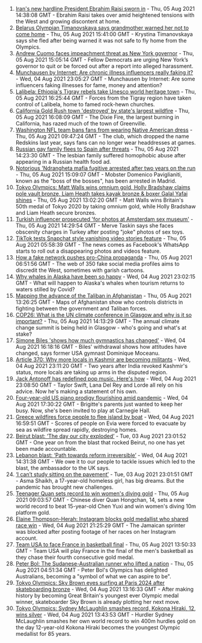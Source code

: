 1. [Iran's new hardline President Ebrahim Raisi sworn in](https://www.bbc.co.uk/news/world-middle-east-58097195) - Thu, 05 Aug 2021 14:38:08 GMT - Ebrahim Raisi takes over amid heightened tensions with the West and growing discontent at home.
2. [Belarus Olympian Timanovskaya says grandmother warned her not to come home](https://www.bbc.co.uk/news/world-europe-58104195) - Thu, 05 Aug 2021 15:41:00 GMT - Krystina Timanovskaya says she fled after being warned it was not safe to fly home from the Olympics.
3. [Andrew Cuomo faces impeachment threat as New York governor](https://www.bbc.co.uk/news/world-us-canada-58105261) - Thu, 05 Aug 2021 15:05:14 GMT - Fellow Democrats are urging New York’s governor to quit or be forced out after a report into alleged harassment.
4. [Munchausen by Internet: Are chronic illness influencers really faking it?](https://www.bbc.co.uk/news/stories-58093455) - Wed, 04 Aug 2021 23:05:27 GMT - Munchausen by Internet: Are some influencers faking illnesses for fame, money and attention?
5. [Lalibela: Ethiopia's Tigray rebels take Unesco world heritage town](https://www.bbc.co.uk/news/world-africa-58101912) - Thu, 05 Aug 2021 16:25:44 GMT - Forces from the Tigray region have taken control of Lalibela, home to famed rock-hewn churches.
6. [California Gold Rush town 'destroyed' by state's largest wildfire](https://www.bbc.co.uk/news/world-us-canada-58106314) - Thu, 05 Aug 2021 16:08:09 GMT - The Dixie Fire, the largest burning in California, has razed much of the town of Greenville.
7. [Washington NFL team bans fans from wearing Native American dress](https://www.bbc.co.uk/news/world-us-canada-58099157) - Thu, 05 Aug 2021 09:47:24 GMT - The club, which dropped the name Redskins last year, says fans can no longer wear headdresses at games.
8. [Russian gay family flees to Spain after threats](https://www.bbc.co.uk/news/world-europe-58103833) - Thu, 05 Aug 2021 14:23:30 GMT - The lesbian family suffered homophobic abuse after appearing in a Russian health food ad.
9. [Notorious 'Ndrangheta mafia fugitive arrested after two years on the run](https://www.bbc.co.uk/news/world-europe-58105070) - Thu, 05 Aug 2021 15:09:07 GMT - Mobster Domenico Paviglianiti, known as the "boss of the bosses", has been arrested in Madrid.
10. [Tokyo Olympics: Matt Walls wins omnium gold, Holly Bradshaw claims pole vault bronze, Liam Heath takes kayak bronze & boxer Galal Yafai shines](https://www.bbc.co.uk/sport/olympics/58097013) - Thu, 05 Aug 2021 13:02:20 GMT - Matt Walls wins Britain's 50th medal of Tokyo 2020 by taking omnium gold, while Holly Bradshaw and Liam Heath secure bronzes.
11. [Turkish influencer prosecuted 'for photos at Amsterdam sex museum'](https://www.bbc.co.uk/news/world-europe-58102368) - Thu, 05 Aug 2021 14:29:54 GMT - Merve Taskin says she faces obscenity charges in Turkey after posting "joke" photos of sex toys.
12. [TikTok tests Snapchat style vanishing video stories feature](https://www.bbc.co.uk/news/business-58095639) - Thu, 05 Aug 2021 05:58:39 GMT - The news comes as Facebook's WhatsApp starts to roll out a disappearing photos and videos feature.
13. [How a fake network pushes pro-China propaganda](https://www.bbc.co.uk/news/world-asia-china-58062630) - Thu, 05 Aug 2021 06:51:56 GMT - The web of 350 fake social media profiles aims to discredit the West, sometimes with garish cartoons.
14. [Why whales in Alaska have been so happy](https://www.bbc.co.uk/news/world-us-canada-58032702) - Wed, 04 Aug 2021 23:02:15 GMT - What will happen to Alaska's whales when tourism returns to waters stilled by Covid?
15. [Mapping the advance of the Taliban in Afghanistan](https://www.bbc.co.uk/news/world-asia-57933979) - Thu, 05 Aug 2021 13:26:25 GMT - Maps of Afghanistan show who controls districts in fighting between the government and Taliban forces.
16. [COP26: What is the UN climate conference in Glasgow and why is it so important?](https://www.bbc.co.uk/news/science-environment-56901261) - Thu, 05 Aug 2021 14:13:29 GMT - The annual climate change summit is being held in Glasgow - who's going and what's at stake?
17. [Simone Biles 'shows how much gymnastics has changed'](https://www.bbc.co.uk/news/world-us-canada-58043512) - Wed, 04 Aug 2021 16:18:16 GMT - Biles' withdrawal shows how attitudes have changed, says former USA gymnast Dominique Moceanu.
18. [Article 370: Why more locals in Kashmir are becoming militants](https://www.bbc.co.uk/news/world-asia-india-58025062) - Wed, 04 Aug 2021 23:11:20 GMT - Two years after India revoked Kashmir's status, more locals are taking up arms in the disputed region.
19. [Jack Antonoff has redefined pop music. Here's how](https://www.bbc.co.uk/news/entertainment-arts-58085468) - Wed, 04 Aug 2021 23:08:50 GMT - Taylor Swift, Lana Del Rey and Lorde all rely on his advice. Now he's making a statement of his own.
20. [Four-year-old US piano prodigy flourishing amid pandemic](https://www.bbc.co.uk/news/world-us-canada-58094008) - Wed, 04 Aug 2021 17:30:22 GMT - Brigitte's parents just wanted to keep her busy. Now, she's been invited to play at Carnegie Hall.
21. [Greece wildfires force people to flee island by boat](https://www.bbc.co.uk/news/world-europe-58093275) - Wed, 04 Aug 2021 16:59:51 GMT - Scores of people on Evia were forced to evacuate by sea as wildfire spread rapidly, destroying homes.
22. [Beirut blast: ‘The day our city exploded’](https://www.bbc.co.uk/news/world-middle-east-58076999) - Tue, 03 Aug 2021 23:01:52 GMT - One year on from the blast that rocked Beirut, no one has yet been made accountable.
23. [Lebanon blast: ‘Path towards reform irreversible’](https://www.bbc.co.uk/news/world-middle-east-58091119) - Wed, 04 Aug 2021 14:31:38 GMT - We owe it to our people to tackle issues which led to the blast, the ambassador to the UK says.
24. [‘I can’t study sitting on the pavement’](https://www.bbc.co.uk/news/world-asia-india-58025055) - Tue, 03 Aug 2021 23:01:51 GMT - Asma Shaikh, a 17-year-old homeless girl, has big dreams. But the pandemic has brought new challenges.
25. [Teenager Quan sets record to win women's diving gold](https://www.bbc.co.uk/sport/olympics/58097526) - Thu, 05 Aug 2021 09:03:57 GMT - Chinese diver Quan Hongchan, 14, sets a new world record to beat 15-year-old Chen Yuxi and win women's diving 10m platform gold.
26. [Elaine Thompson-Herah: Instagram blocks gold medallist who shared race win](https://www.bbc.co.uk/sport/olympics/58094908) - Wed, 04 Aug 2021 21:25:29 GMT - The Jamaican sprinter was blocked after posting footage of her races on her Instagram account.
27. [Team USA to face France in basketball final](https://www.bbc.co.uk/sport/olympics/58097185) - Thu, 05 Aug 2021 13:50:33 GMT - Team USA will play France in the final of the men's basketball as they chase their fourth consecutive gold medal.
28. [Peter Bol: The Sudanese-Australian runner who lifted a nation](https://www.bbc.co.uk/news/world-australia-58095689) - Thu, 05 Aug 2021 04:51:34 GMT - Peter Bol's Olympics has delighted Australians, becoming a "symbol of what we can aspire to be".
29. [Tokyo Olympics: Sky Brown eyes surfing at Paris 2024 after skateboarding bronze](https://www.bbc.co.uk/sport/olympics/58084934) - Wed, 04 Aug 2021 13:16:33 GMT - After making history by becoming Great Britain's youngest ever Olympic medal winner, skateboarder Sky Brown is already plotting her next move.
30. [Tokyo Olympics: Sydney McLaughlin smashes record, Kokona Hiraki, 12, wins silver](https://www.bbc.co.uk/sport/olympics/58082645) - Wed, 04 Aug 2021 13:43:53 GMT - Hurdler Sydney McLaughlin smashes her own world record to win 400m hurdles gold on the day 12-year-old Kokona Hiraki becomes the youngest Olympic medallist for 85 years.
